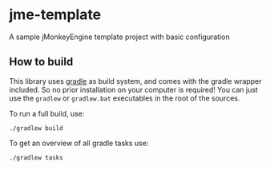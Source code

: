 # jme-template
A sample jMonkeyEngine template project with basic configuration

## How to build ##
This library uses [gradle](https://gradle.org/gradle-download/) as build system, and comes with the gradle wrapper included.
So no prior installation on your computer is required! You can just use the `gradlew` or `gradlew.bat` executables in the root of the sources.

To run a full build, use:
```
./gradlew build
```

To get an overview of all gradle tasks use:
```
./gradlew tasks
```